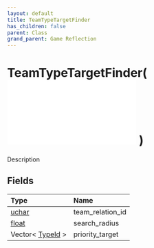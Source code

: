 ```yaml
---
layout: default
title: TeamTypeTargetFinder
has_children: false
parent: Class
grand_parent: Game Reflection
---
```

# TeamTypeTargetFinder( ![ TargetFinder ](/game-reflection/classes/target_finder.md) )
Description 

## Fields
| Type | Name |
|:-------------|:--------------|
| [uchar](/game-reflection/enums/uchar.md) | team_relation_id |
| [float](/game-reflection/components/float.md) | search_radius |
| Vector< [TypeId](/game-reflection/enums/type_id.md) > | priority_target |
